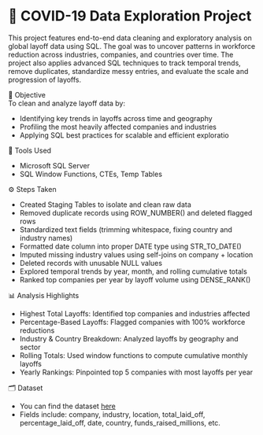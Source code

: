 # 🦠 COVID-19 Data Exploration Project  
This project features end-to-end data cleaning and exploratory analysis on global layoff data using SQL. The goal was to uncover patterns in workforce reduction across industries, companies, and countries over time. The project also applies advanced SQL techniques to track temporal trends, remove duplicates, standardize messy entries, and evaluate the scale and progression of layoffs.  

🎯 Objective  
To clean and analyze layoff data by:  
- Identifying key trends in layoffs across time and geography
- Profiling the most heavily affected companies and industries
- Applying SQL best practices for scalable and efficient exploratio

🧰 Tools Used
- Microsoft SQL Server
- SQL Window Functions, CTEs, Temp Tables  

⚙️ Steps Taken  
- Created Staging Tables to isolate and clean raw data
- Removed duplicate records using ROW_NUMBER() and deleted flagged rows
- Standardized text fields (trimming whitespace, fixing country and industry names)
- Formatted date column into proper DATE type using STR_TO_DATE()
- Imputed missing industry values using self-joins on company + location
- Deleted records with unusable NULL values
- Explored temporal trends by year, month, and rolling cumulative totals
- Ranked top companies per year by layoff volume using DENSE_RANK()  

📊 Analysis Highlights  
- Highest Total Layoffs: Identified top companies and industries affected
- Percentage-Based Layoffs: Flagged companies with 100% workforce reductions
- Industry & Country Breakdown: Analyzed layoffs by geography and sector
- Rolling Totals: Used window functions to compute cumulative monthly layoffs
- Yearly Rankings: Pinpointed top 5 companies with most layoffs per year

🗂️ Dataset  
- You can find the dataset [here](https://ourworldindata.org/covid-deaths)
- Fields include: company, industry, location, total_laid_off, percentage_laid_off, date, country, funds_raised_millions, etc.



